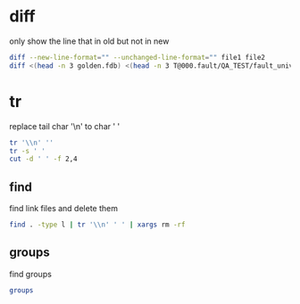 # diff

only show the line that in old but not in new

```bash
diff --new-line-format="" --unchanged-line-format="" file1 file2
diff <(head -n 3 golden.fdb) <(head -n 3 T@000.fault/QA_TEST/fault_universe/out.fdb)
```

# tr

replace tail char '\n' to char ' '

```bash
tr '\\n' ''
tr -s ' '
cut -d ' ' -f 2,4
```

## find

find link files and delete them

```bash
find . -type l | tr '\\n' ' ' | xargs rm -rf
```

## groups

find groups

```bash
groups
```